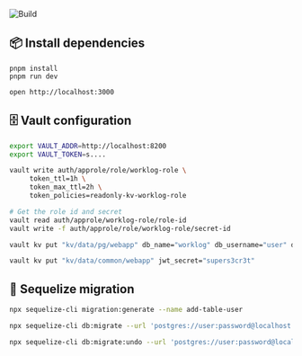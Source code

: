 ![Build](https://github.com/stewie1520/worklog/actions/workflows/build.yml/badge.svg)

## 📦 Install dependencies

```
pnpm install
pnpm run dev
```

```
open http://localhost:3000
```

## 🗄️ Vault configuration

```sh
export VAULT_ADDR=http://localhost:8200
export VAULT_TOKEN=s....

vault write auth/approle/role/worklog-role \
     token_ttl=1h \
     token_max_ttl=2h \
     token_policies=readonly-kv-worklog-role

# Get the role id and secret
vault read auth/approle/worklog-role/role-id
vault write -f auth/approle/role/worklog-role/secret-id
```

```sh
vault kv put "kv/data/pg/webapp" db_name="worklog" db_username="user" db_password="password" db_host="localhost" db_port="5432"
```

```sh
vault kv put "kv/data/common/webapp" jwt_secret="supers3cr3t"
```

## 💾 Sequelize migration

```sh
npx sequelize-cli migration:generate --name add-table-user
```

```sh
npx sequelize-cli db:migrate --url 'postgres://user:password@localhost:5432/worklog'
```

```sh
npx sequelize-cli db:migrate:undo --url 'postgres://user:password@localhost:5432/worklog'
```